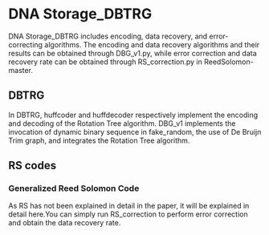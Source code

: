 # DNA Storage_DBTRG
DNA Storage_DBTRG includes encoding, data recovery, and error-correcting algorithms. The encoding and data recovery algorithms and their results can be obtained through DBG_v1.py, while error correction and data recovery rate can be obtained through RS_correction.py in ReedSolomon-master.
  
## DBTRG
In DBTRG, huffcoder and huffdecoder respectively implement the encoding and decoding of the Rotation Tree algorithm. DBG_v1 implements the invocation of dynamic binary sequence in fake_random, the use of De Bruijn Trim graph, and integrates the Rotation Tree algorithm.

## RS codes
### Generalized Reed Solomon Code  
As RS has not been explained in detail in the paper, it will be explained in detail here.You can simply run RS_correction to perform error correction and obtain the data recovery rate.
